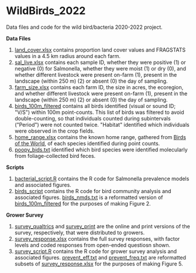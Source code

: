 # WildBirds_2022
Data files and code for the wild bird/bacteria 2020-2022 project.

**Data Files**
1. [land_cover.xlsx](https://github.com/SofieV123/WildBirds_2022/blob/main/land_cover.xlsx) contains proportion land cover values and FRAGSTATS values in a 4.5 km radius around each farm.
2. [sal_live.xlsx](https://github.com/SofieV123/WildBirds_2022/blob/main/sal_live.xlsx) contains each sample ID, whether they were positive (1) or negative (0) for Salmonella, whether they were moist (1) or dry (0), and whether different livestock were present on-farm (1), present in the landscape (within 250 m) (2) or absent (0) the day of sampling.
3. [farm_size.xlsx](https://github.com/SofieV123/WildBirds_2022/blob/main/farm_size.xlsx) contains each farm ID, the size in acres, the ecoregion, and whether different livestock were present on-farm (1), present in the landscape (within 250 m) (2) or absent (0) the day of sampling.
4. [birds_100m_filtered](https://github.com/SofieV123/WildBirds_2022/blob/main/birds_100m_filtered.xlsx) contains all birds identified (visual or sound ID; "V/S") within 100m point-counts. This list of birds was filtered to avoid double-counting, so that individuals counted during subintervals ("Period") were not counted twice. "Habitat" identified which individuals were observed in the crop fields.
5. [home_range.xlsx](https://github.com/SofieV123/WildBirds_2022/blob/main/home_range.xlsx) contains the known home range, gathered from [Birds of the World](https://birdsoftheworld.org/bow/home), of each species identified during point counts.
6. [poopy_bids.txt](https://github.com/SofieV123/WildBirds_2022/blob/main/poopy_birds.txt) identified which bird species were identified molecularly from foliage-collected bird feces.

**Scripts**
1. [bacterial_script.R](https://github.com/SofieV123/WildBirds_2022/blob/main/bacterial_script.R) contains the R code for Salmonella prevalence models and associated figures.
2. [birds_script](https://github.com/SofieV123/WildBirds_2022/blob/main/birds_script.R) contains the R code for bird community analysis and associated figures. [birds_nmds.txt](https://github.com/SofieV123/WildBirds_2022/blob/main/bird_nmds.txt) is a reformatted version of [birds_100m_filtered](https://github.com/SofieV123/WildBirds_2022/blob/main/birds_100m_filtered.xlsx) for the purposes of making Figure 2. 

**Grower Survey**
1. [survey_qualtrics](https://github.com/SofieV123/WildBirds_2022/blob/main/survey_qualtrics.docx) and [survey_print](https://github.com/SofieV123/WildBirds_2022/blob/main/survey_print.docx) are the online and print versions of the survey, respectively, that were distributed to growers.
2. [survey_response.xlsx](https://github.com/SofieV123/WildBirds_2022/blob/main/survey_response.xlsx) contains the full survey responses, with factor levels and coded responses from open-ended questiosn shown.
3. [survey_script.R](https://github.com/SofieV123/WildBirds_2022/blob/main/Grower%20Survey/survey_script.R) contains the R code for grower survey analysis and associated figures. [prevent_eff.txt](https://github.com/SofieV123/WildBirds_2022/blob/main/Grower%20Survey/prevent_eff.txt) and [prevent_freq.txt](https://github.com/SofieV123/WildBirds_2022/blob/main/Grower%20Survey/prevent_freq.txt) are reformatted subsets of [survey_response.xlsx](https://github.com/SofieV123/WildBirds_2022/blob/main/survey_response.xlsx) for the purposes of making Figure 5.
